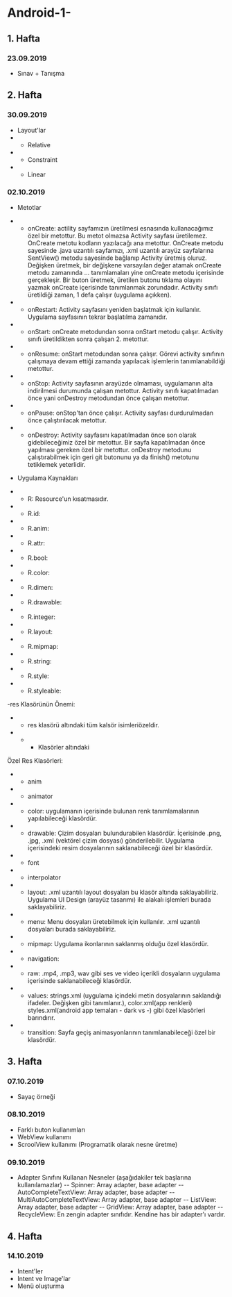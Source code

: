 # Android-1-

## 1. Hafta
### 23.09.2019
- Sınav + Tanışma

## 2. Hafta
### 30.09.2019
- Layout'lar
- - Relative
- - Constraint 
- - Linear

### 02.10.2019
- Metotlar
- - onCreate: actility sayfamızın üretilmesi esnasında kullanacağımız özel bir metottur. Bu metot olmazsa Activity sayfası üretilemez. OnCreate metotu kodların yazılacağı ana metottur. OnCreate metodu sayesinde .java uzantılı sayfamızı, .xml uzantılı arayüz sayfalarına SentView() metodu sayesinde bağlanıp Activity üretmiş oluruz. Değişken üretmek, bir değişkene varsayılan değer atamak onCreate metodu zamanında ... tanımlamaları yine onCreate metodu içerisinde gerçekleşir. Bir buton üretmek, üretilen butonu tıklama olayını yazmak onCreate içerisinde tanımlanmak zorundadır. Activity sınıfı üretildiği zaman, 1 defa çalışır (uygulama açıkken).

- - onRestart: Activity sayfasını yeniden başlatmak için kullanılır. Uygulama sayfasının tekrar başlatılma zamanıdır. 

- - onStart: onCreate metodundan sonra onStart metodu çalışır. Activity sınıfı üretildikten sonra çalışan 2. metottur. 

- - onResume: onStart metodundan sonra çalışır. Görevi activity sınıfının çalışmaya devam ettiği zamanda yapılacak işlemlerin tanımlanabildiği metottur.

- - onStop: Activity sayfasının arayüzde olmaması, uygulamanın alta indirilmesi durumunda çalışan metottur. Activity sınıfı kapatılmadan önce yani onDestroy metodundan önce çalışan metottur. 

- - onPause: onStop'tan önce çalışır. Activity sayfası durdurulmadan önce çalıştırılacak metottur.

- - onDestroy: Activity sayfasını kapatılmadan önce son olarak gidebileceğimiz özel bir metottur. Bir sayfa kapatılmadan önce yapılması gereken özel bir metottur. onDestroy metodunu çalıştırabilmek için geri git butonunu ya da finish() metotunu tetiklemek yeterlidir.

- Uygulama Kaynakları
- - R: Resource'un kısatmasıdır. 
- - R.id: 
- - R.anim:
- - R.attr:
- - R.bool:
- - R.color:
- - R.dimen:
- - R.drawable:
- - R.integer:
- - R.layout:
- - R.mipmap:
- - R.string:
- - R.style:
- - R.styleable:

-res Klasörünün Önemi:
- - res klasörü altındaki tüm kalsör isimleriözeldir. 
- - - Klasörler altındaki 

Özel Res Klasörleri:
- - anim
- - animator
- - color: uygulamanın içerisinde bulunan renk tanımlamalarının yapılabileceği klasördür.
- - drawable: Çizim dosyaları bulundurabilen klasördür. İçerisinde .png, .jpg, .xml (vektörel çizim dosyası) gönderilebilir. Uygulama içerisindeki resim dosyalarının saklanabileceği özel bir klasördür. 
- - font
- - interpolator
- - layout: .xml uzantılı layout dosyaları bu klasör altında saklayabiliriz. Uygulama UI Design (arayüz tasarımı) ile alakalı işlemleri burada saklayabiliriz.
- - menu: Menu dosyaları üretebilmek için kullanılır. .xml uzantılı dosyaları burada saklayabiliriz.  
- - mipmap: Uygulama ikonlarının saklanmış olduğu özel klasördür. 
- - navigation:
- - raw: .mp4, .mp3, wav gibi ses ve video içerikli dosyaların uygulama içerisinde saklanabileceği klasördür.
- - values: strings.xml (uygulama içindeki metin dosyalarının saklandığı ifadeler. Değişken gibi tanımlanır.), color.xml(app renkleri) styles.xml(android app temaları - dark vs -) gibi özel klasörleri barındırır.
- - transition: Sayfa geçiş animasyonlarının tanımlanabileceği özel bir klasördür.

## 3. Hafta
### 07.10.2019
- Sayaç örneği

### 08.10.2019
- Farklı buton kullanımları
- WebView kullanımı
- ScroolView kullanımı (Programatik olarak nesne üretme)

### 09.10.2019
- Adapter Sınıfını Kullanan Nesneler (aşağıdakiler tek başlarına kullanılamazlar)
-- Spinner: Array adapter, base adapter
-- AutoCompleteTextView: Array adapter, base adapter
-- MultiAutoCompleteTextView: Array adapter, base adapter
-- ListView: Array adapter, base adapter
-- GridView: Array adapter, base adapter
-- RecycleView: En zengin adapter sınıfıdır. Kendine has bir adapter'ı vardır.

## 4. Hafta
### 14.10.2019
- Intent'ler
- Intent ve Image'lar
- Menü oluşturma





